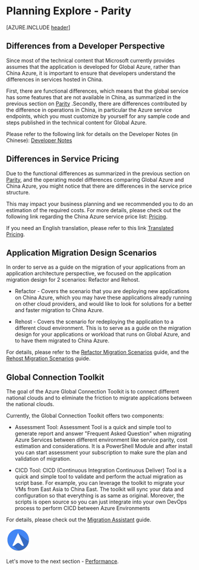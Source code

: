 <properties
	pageTitle="Global Customer Playbook planning-explore-parity "
	description="Global Customer Playbook planning-explore-parity"
	services="global-customer-playbook"
	documentationCenter=""
	authors="jtong"
	manager="edwinc"
	editor=""
	tags="global-customer-playbook"/>

<tags
	ms.service="migration-lifecycle-planning"
	ms.workload=""
	ms.tgt_pltfrm=""
	ms.devlang="na"
	ms.topic="article"
	ms.date="11/21/2016"
	wacn.date="11/21/2016"
	wacn.lang=”en” 
	ms.author="jtong"/>


# Planning Explore - Parity

[AZURE.INCLUDE [header](../planning-explore.md)]

## Differences from a Developer Perspective

Since most of the technical content that Microsoft currently provides assumes that the application is developed for Global Azure, rather than China Azure, it is important to ensure that developers understand the differences in services hosted in China.
 
First, there are functional differences, which means that the global service has some features that are not available in China, as summarized in the previous section on [Parity](/solutions/global-customer/envisioning/guidance/parity/) .Secondly, there are differences contributed by the difference in operations in China, in particular the Azure service endpoints, which you must customize by yourself for any sample code and steps published in the technical content for Global Azure.
 
Please refer to the following link for details on the Developer Notes (in Chinese): 
[Developer Notes](https://www.azure.cn/documentation/articles/developerdifferences/#dev-guide)

## Differences in Service Pricing
 
Due to the functional differences as summarized in the previous section on [Parity](/solutions/global-customer/envisioning/guidance/parity/), and the operating model differences comparing Global Azure and China Azure, you might notice that there are differences in the service price structure.
 
This may impact your business planning and we recommended you to do an estimation of the required costs. For more details, please check out the following link regarding the China Azure service price list: [Pricing](https://www.azure.cn/pricing/overview/).
 
If you need an English translation, please refer to this link 
[Translated Pricing](https://translate.google.com.hk/translate?hl=zh-CN&sl=zh-CN&tl=en&u=https%3A%2F%2Fwww.azure.cn%2Fpricing%2Foverview%2F).

## Application Migration Design Scenarios
 
In order to serve as a guide on the migration of your applications from an application architecture perspective, we focused on the application migration design for 2 scenarios: Refactor and Rehost.
 
- Refactor - Covers the scenario that you are deploying new applications on China Azure, which you may have these applications already running on other cloud providers, and would like to look for solutions for a better and faster migration to China Azure.

- Rehost - Covers the scenario for redeploying the application to a different cloud environment. This is to serve as a guide on the migration design for your applications or workload that runs on Global Azure, and to have them migrated to China Azure.
 
For details, please refer to the 
[Refactor Migration Scenarios](/solutions/global-customer/planning/guidance/refactor-migration/) guide,
and the [Rehost Migration Scenarios](/solutions/global-customer/planning/guidance/rehost-migration/) guide.

## Global Connection Toolkit

The goal of the Azure Global Connection Toolkit is to connect different national clouds and to eliminate the friction to migrate applications between the national clouds.

Currently, the Global Connection Toolkit offers two components:

- Assessment Tool: Assessment Tool is a quick and simple tool to generate report and answer "Frequent Asked Question" when migrating Azure Services between different environment like service parity, cost estimation and considerations. It is a PowerShell Module and after install you can start assessment your subscription to make sure the plan and validation of migration.

- CICD Tool: CICD (Continuous Integration Continuous Deliver) Tool is a quick and simple tool to validate and perform the actual migration as script base. For example, you can leverage the toolkit to migrate your VMs from East Asia to China East. The toolkit will sync your data and configuration so that everything is as same as original. Moreover, the scripts is open source so you can just integrate into your own DevOps process to perform CICD between Azure Environments

For details, please check out the [Migration Assistant](/solutions/global-customer/migration-assistant/) guide.


![navigation](/solutions/global-customer/media/navigation.png)

Let's move to the next section - [Performance](/solutions/global-customer/planning/explore/performance/).
 

